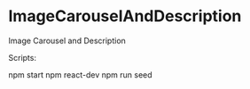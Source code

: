 # ImageCarouselAndDescription
Image Carousel and Description


Scripts:

npm start
npm react-dev
npm run seed
